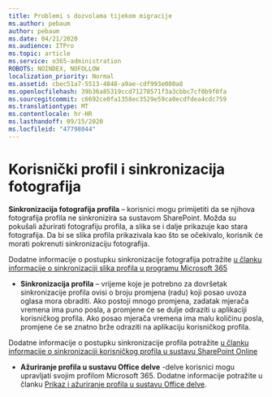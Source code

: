 ```yaml
---
title: Problemi s dozvolama tijekom migracije
ms.author: pebaum
author: pebaum
ms.date: 04/21/2020
ms.audience: ITPro
ms.topic: article
ms.service: o365-administration
ROBOTS: NOINDEX, NOFOLLOW
localization_priority: Normal
ms.assetid: cbec51a7-5513-4848-a9ae-cdf993e000a8
ms.openlocfilehash: 39b36a85319ccd71278571f3a3cbbc7cf0b9f0fa
ms.sourcegitcommit: c6692ce0fa1358ec3529e59ca0ecdfdea4cdc759
ms.translationtype: MT
ms.contentlocale: hr-HR
ms.lasthandoff: 09/15/2020
ms.locfileid: "47798044"
---
```

# <a name="user-profile-and-photo-synchronization"></a>Korisnički profil i sinkronizacija fotografija

 **Sinkronizacija fotografija profila** – korisnici mogu primijetiti da se njihova fotografija profila ne sinkronizira sa sustavom SharePoint. Možda su pokušali ažurirati fotografiju profila, a slika se i dalje prikazuje kao stara fotografija. Da bi se slika profila prikazivala kao što se očekivalo, korisnik će morati pokrenuti sinkronizaciju fotografija. 
  
Dodatne informacije o postupku sinkronizacije fotografija potražite [u članku informacije o sinkronizaciji slika profila u programu Microsoft 365](https://go.microsoft.com/fwlink/?linkid=2022634)
  
- **Sinkronizacija profila** – vrijeme koje je potrebno za dovršetak sinkronizacije profila ovisi o broju promjena (radu) koji posao uvoza oglasa mora obraditi. Ako postoji mnogo promjena, zadatak mjerača vremena ima puno posla, a promjene će se dulje odraziti u aplikaciji korisničkog profila. Ako posao mjerača vremena ima malu količinu posla, promjene će se znatno brže odraziti na aplikaciju korisničkog profila. 
  
Dodatne informacije o postupku sinkronizacije profila potražite [u članku informacije o sinkronizaciji korisničkog profila u sustavu SharePoint Online](https://go.microsoft.com/fwlink/?linkid=2022639)
    
- **Ažuriranje profila u sustavu Office delve** -delve korisnici mogu upravljati svojim profilom Microsoft 365. Dodatne informacije potražite u članku [Prikaz i ažuriranje profila u sustavu Office delve](https://support.office.com/article/View-and-update-your-profile-in-Office-Delve-4e84343b-eedf-45a1-aeb9-8627ccca14ba).
    


